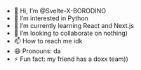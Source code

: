 - 👋 Hi, I’m @Svelte-X-BORODINO
- 👀 I’m interested in Python
- 🌱 I’m currently learning React and Next.js
- 💞️ I’m looking to collaborate on nothing)
- 📫 How to reach me idk
- 😄 Pronouns: da
- ⚡ Fun fact: my friend has a doxx team))

<!---
zhdidoks123/zhdidoks123 is a ✨ special ✨ repository because its `README.md` (this file) appears on your GitHub profile.
You can click the Preview link to take a look at your changes.
--->
